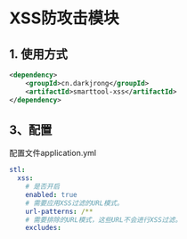 # XSS防攻击模块

## 1. 使用方式

```xml
<dependency>
    <groupId>cn.darkjrong</groupId>
    <artifactId>smarttool-xss</artifactId>
</dependency>
```

## 3、配置
配置文件application.yml

```yaml
stl:
  xss:
    # 是否开启
    enabled: true
    # 需要应用XSS过滤的URL模式。
    url-patterns: /**
    # 需要排除的URL模式，这些URL不会进行XSS过滤。
    excludes:

```



